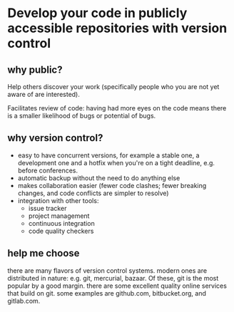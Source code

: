 # Develop your code in publicly accessible repositories with version control

## why public?

Help others discover your work (specifically people who you are not yet aware of
are interested).

Facilitates review of code: having had more eyes on the code means there is a
smaller likelihood of bugs or potential of bugs.

## why version control?

- easy to have concurrent versions, for example a stable one, a development one
  and a hotfix when you're on a tight deadline, e.g. before conferences.
- automatic backup without the need to do anything else
- makes collaboration easier (fewer code clashes; fewer breaking changes, and code conflicts are simpler to resolve)
- integration with other tools:
    - issue tracker
    - project management
    - continuous integration
    - code quality checkers

## help me choose

there are many flavors of version control systems. modern ones are distributed in nature: e.g. git, mercurial, bazaar. Of these, git is the most popular by a good margin. there are some excellent quality online services that build on git. some examples are github.com, bitbucket.org, and gitlab.com.
